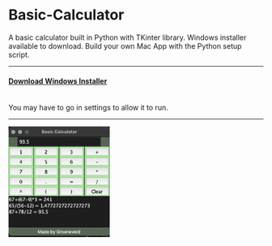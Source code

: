 # Basic-Calculator
A basic calculator built in Python with TKinter library. Windows installer available to download. Build your own Mac App with the Python setup script. 
<hr>
<h4><a href="https://github.com/groeneveldwoodstock/Basic-Calculator/blob/main/SetupBasicCalc.exe" target="_blank" rel="noopener noreferrer">Download Windows Installer</a></h4>
 
<br>
You may have to go in settings to allow it to run. 
<br>
<hr>
<img src="https://github.com/groeneveldwoodstock/Basic-Calculator/blob/main/CalcScreenshot.png" alt="Screen Shot" style="width:200px;">
  </body>
